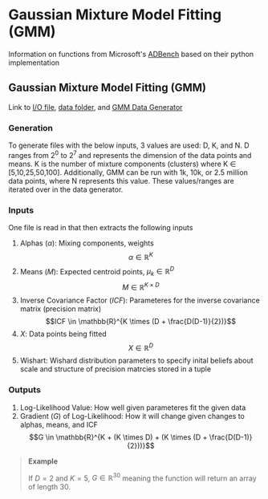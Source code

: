 # Gaussian Mixture Model Fitting (GMM)

Information on functions from Microsoft's [ADBench](https://github.com/microsoft/ADBench/tree/38cb7931303a830c3700ca36ba9520868327ac87) based on their python implementation

## Gaussian Mixture Model Fitting (GMM)

Link to [I/O file](https://github.com/microsoft/ADBench/blob/38cb7931303a830c3700ca36ba9520868327ac87/src/python/shared/GMMData.py), [data folder](https://github.com/microsoft/ADBench/tree/38cb7931303a830c3700ca36ba9520868327ac87/data/gmm), and [GMM Data Generator](https://github.com/microsoft/ADBench/blob/38cb7931303a830c3700ca36ba9520868327ac87/data/gmm/gmm-data-gen.py)

### Generation

To generate files with the below inputs, 3 values are used: D, K, and N. D ranges from $2^0$ to $2^7$ and represents the dimension of the data points and means. K is the number of mixture components (clusters) where K $\in$ [5,10,25,50,100]. Additionally, GMM can be run with 1k, 10k, or 2.5 million data points, where N represents this value. These values/ranges are iterated over in the data generator.

### Inputs

One file is read in that then extracts the following inputs

1. Alphas ($\alpha$): Mixing components, weights
   $$\alpha \in \mathbb{R}^K$$
2. Means ($M$): Expected centroid points, $\mu_k \in \mathbb{R}^D$
   $$M \in \mathbb{R}^{K \times D}$$
3. Inverse Covariance Factor ($ICF$): Parameteres for the inverse covariance matrix (precision matrix)
   $$ICF \in \mathbb{R}^{K \times (D + \frac{D(D-1)}{2})}$$
4. $X$: Data points being fitted
   $$X \in \mathbb{R}^{D}$$
5. Wishart: Wishard distribution parameters to specify inital beliefs about scale and structure of precision matrcies stored in a tuple

### Outputs

1. Log-Likelihood Value: How well given parameteres fit the given data
2. Gradient ($G$) of Log-Likelihood: How it will change given changes to alphas, means, and ICF
   $$G \in \mathbb{R}^{K + (K \times D) + (K \times (D + \frac{D(D-1)}{2}))}$$

> **Example**
>
> If $D = 2$ and $K = 5$, $G \in \mathbb{R}^{30}$ meaning the function will return an array of length 30.
